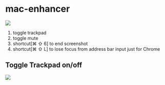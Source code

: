 # mac-enhancer

[![](https://img.shields.io/badge/version-v1.5-green)](./Mac%20Enhancer.alfredworkflow)


1. toggle trackpad
2. toggle mute
3. shortcut[⌘ ⇧ 6] to end screenshot
5. shortcut[⌘ ⇧ L] to lose focus from address bar input
   just for Chrome

## Toggle Trackpad on/off

![](./screenshot.png)

